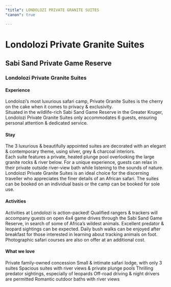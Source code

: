 ```yaml
---
"title": LONDOLOZI PRIVATE GRANITE SUITES
"canon": true

---
```


# Londolozi Private Granite Suites
## Sabi Sand Private Game Reserve
### Londolozi Private Granite Suites

#### Experience
Londolozi’s most luxurious safari camp, Private Granite Suites is the cherry on the cake when it comes to privacy &amp; exclusivity.  
Situated in the wildlife-rich Sabi Sand Game Reserve in the Greater Kruger, Londolozi Private Granite Suites only accommodates 6 guests, ensuring personal attention &amp; dedicated service.

#### Stay
The 3 luxurious &amp; beautifully appointed suites are decorated with an elegant &amp; contemporary theme, using silver, grey &amp; charcoal interiors.  
Each suite features a private, heated plunge pool overlooking the large granite rocks &amp; river below.  For a unique experience, guests can relax in their private outside river-view bath while listening to the sounds of nature.
Londolozi Private Granite Suites is an ideal choice for the discerning traveller who appreciates the finer details of an African safari.  The suites can be booked on an individual basis or the camp can be booked for sole use.

#### Activities
Activities at Londolozi is action-packed!  Qualified rangers &amp; trackers will accompany guests on open 4x4 game drives through the Sabi Sand Game Reserve, in search of some of Africa’s wildest animals. 
Excellent predator &amp; leopard sightings can be expected.  Daily bush walks can be enjoyed after breakfast for those interested in learning about tracking animals on foot.
Photographic safari courses are also on offer at an additional cost.


#### What we love
Private family-owned concession
Small &amp; intimate safari lodge, with only 3 suites
Spacious suites with river views &amp; private plunge pools
Thrilling predator sightings, especially of leopards
Off-road driving &amp; night drivers are permitted
Romantic outdoor baths with river views
